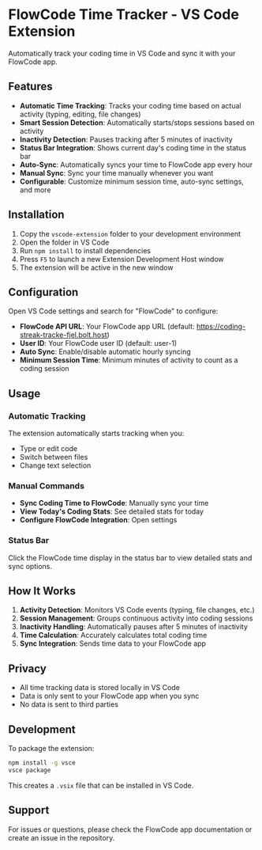 # FlowCode Time Tracker - VS Code Extension

Automatically track your coding time in VS Code and sync it with your FlowCode app.

## Features

- **Automatic Time Tracking**: Tracks your coding time based on actual activity (typing, editing, file changes)
- **Smart Session Detection**: Automatically starts/stops sessions based on activity
- **Inactivity Detection**: Pauses tracking after 5 minutes of inactivity
- **Status Bar Integration**: Shows current day's coding time in the status bar
- **Auto-Sync**: Automatically syncs your time to FlowCode app every hour
- **Manual Sync**: Sync your time manually whenever you want
- **Configurable**: Customize minimum session time, auto-sync settings, and more

## Installation

1. Copy the `vscode-extension` folder to your development environment
2. Open the folder in VS Code
3. Run `npm install` to install dependencies
4. Press `F5` to launch a new Extension Development Host window
5. The extension will be active in the new window

## Configuration

Open VS Code settings and search for "FlowCode" to configure:

- **FlowCode API URL**: Your FlowCode app URL (default: https://coding-streak-tracke-fjel.bolt.host)
- **User ID**: Your FlowCode user ID (default: user-1)
- **Auto Sync**: Enable/disable automatic hourly syncing
- **Minimum Session Time**: Minimum minutes of activity to count as a coding session

## Usage

### Automatic Tracking
The extension automatically starts tracking when you:
- Type or edit code
- Switch between files
- Change text selection

### Manual Commands
- **Sync Coding Time to FlowCode**: Manually sync your time
- **View Today's Coding Stats**: See detailed stats for today
- **Configure FlowCode Integration**: Open settings

### Status Bar
Click the FlowCode time display in the status bar to view detailed stats and sync options.

## How It Works

1. **Activity Detection**: Monitors VS Code events (typing, file changes, etc.)
2. **Session Management**: Groups continuous activity into coding sessions
3. **Inactivity Handling**: Automatically pauses after 5 minutes of inactivity
4. **Time Calculation**: Accurately calculates total coding time
5. **Sync Integration**: Sends time data to your FlowCode app

## Privacy

- All time tracking data is stored locally in VS Code
- Data is only sent to your FlowCode app when you sync
- No data is sent to third parties

## Development

To package the extension:
```bash
npm install -g vsce
vsce package
```

This creates a `.vsix` file that can be installed in VS Code.

## Support

For issues or questions, please check the FlowCode app documentation or create an issue in the repository.